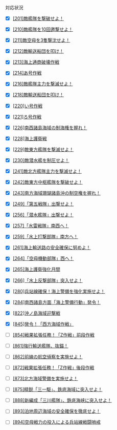 対応状況

 - [x] [[201]敵艦隊を撃破せよ！](201.json)
 - [x] [[210]敵艦隊を10回邀撃せよ！](210.json)
 - [x] [[211]敵空母を3隻撃沈せよ！](211.json)
 - [x] [[212]敵輸送船団を叩け！](212.json)
 - [x] [[213]海上通商破壊作戦](213.json)
 - [x] [[214]あ号作戦](214.json)
 - [x] [[216]敵艦隊主力を撃滅せよ！](216.json)
 - [x] [[218]敵輸送船団を叩け！](218.json)
 - [x] [[220]い号作戦](220.json)
 - [x] [[221]ろ号作戦](221.json)
 - [x] [[226]南西諸島海域の制海権を握れ！](226.json)
 - [x] [[228]海上護衛戦](228.json)
 - [x] [[229]敵東方艦隊を撃滅せよ！](229.json)
 - [x] [[230]敵潜水艦を制圧せよ！](230.json)
 - [x] [[241]敵北方艦隊主力を撃滅せよ！](241.json)
 - [x] [[242]敵東方中枢艦隊を撃破せよ！](242.json)
 - [x] [[243]南方海域珊瑚諸島沖の制空権を握れ！](243.json)
 - [x] [[249]「第五戦隊」出撃せよ！](249.json)
 - [x] [[256]「潜水艦隊」出撃せよ！](256.json)
 - [x] [[257]「水雷戦隊」南西へ！](257.json)
 - [x] [[259]「水上打撃部隊」南方へ！](259.json)
 - [x] [[261]海上輸送路の安全確保に努めよ！](261.json)
 - [x] [[264]「空母機動部隊」西へ！](264.json)
 - [x] [[265]海上護衛強化月間](265.json)
 - [x] [[266]「水上反撃部隊」突入せよ！](266.json)
 - [x] [[280]兵站線確保！海上警備を強化実施せよ！](280.json)
 - [x] [[284]南西諸島方面「海上警備行動」発令！](284.json)
 - [x] [[822]沖ノ島海域迎撃戦](822.json)
 - [x] [[845]発令！「西方海域作戦」](845.json)
 - [ ] [[854]戦果拡張任務！「Z作戦」前段作戦](854.json)
 - [ ] [[861]強行輸送艦隊、抜錨！](861.json)
 - [ ] [[862]前線の航空偵察を実施せよ！](862.json)
 - [ ] [[872]戦果拡張任務！「Z作戦」後段作戦](872.json)
 - [ ] [[873]北方海域警備を実施せよ！](873.json)
 - [ ] [[875]精鋭「三一駆」、鉄底海域に突入せよ！](875.json)
 - [ ] [[888]新編成「三川艦隊」、鉄底海峡に突入せよ！](888.json)
 - [ ] [[893]泊地周辺海域の安全確保を徹底せよ！](893.json)
 - [ ] [[894]空母戦力の投入による兵站線戦闘哨戒](894.json)
 